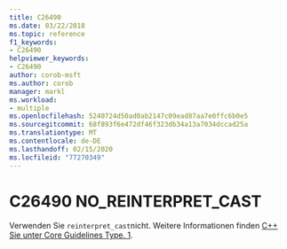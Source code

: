 ```yaml
---
title: C26490
ms.date: 03/22/2018
ms.topic: reference
f1_keywords:
- C26490
helpviewer_keywords:
- C26490
author: corob-msft
ms.author: corob
manager: markl
ms.workload:
- multiple
ms.openlocfilehash: 5240724d50ad0ab2147c09ead87aa7e0ffc6b0e5
ms.sourcegitcommit: 68f893f6e472df46f323db34a13a7034dccad25a
ms.translationtype: MT
ms.contentlocale: de-DE
ms.lasthandoff: 02/15/2020
ms.locfileid: "77270349"
---
```

# <a name="c26490-no_reinterpret_cast"></a>C26490 NO_REINTERPRET_CAST

Verwenden Sie `reinterpret_cast`nicht. Weitere Informationen finden [ C++ Sie unter Core Guidelines Type. 1](https://github.com/isocpp/CppCoreGuidelines/blob/master/CppCoreGuidelines.md#SS-type).
